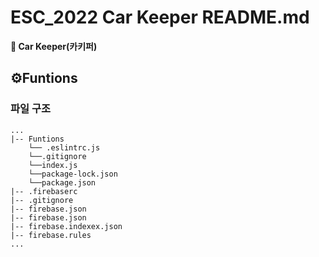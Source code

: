 # ESC_2022 Car Keeper README.md

**🚙 Car Keeper(카키퍼)**     

## ⚙️Funtions 


### 파일 구조



```
...
|-- Funtions
    └── .eslintrc.js
    └──.gitignore
    └──index.js
    └──package-lock.json
    └──package.json
|-- .firebaserc
|-- .gitignore
|-- firebase.json
|-- firebase.json
|-- firebase.indexex.json
|-- firebase.rules
...
```

#


<!--
<details>
<summary>  </summary>
<div markdown="1">

</div>
</details>
----------------------
-->

